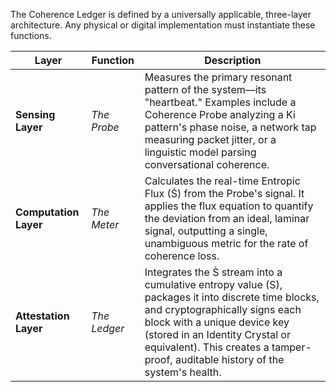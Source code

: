 The Coherence Ledger is defined by a universally applicable, three-layer architecture. Any physical or digital implementation must instantiate these functions.

| Layer | Function | Description |
|---|---|---|
| **Sensing Layer** | *The Probe* | Measures the primary resonant pattern of the system—its "heartbeat." Examples include a Coherence Probe analyzing a Ki pattern's phase noise, a network tap measuring packet jitter, or a linguistic model parsing conversational coherence. |
| **Computation Layer** | *The Meter* | Calculates the real-time Entropic Flux (Ṡ) from the Probe's signal. It applies the flux equation to quantify the deviation from an ideal, laminar signal, outputting a single, unambiguous metric for the rate of coherence loss. |
| **Attestation Layer** | *The Ledger* | Integrates the Ṡ stream into a cumulative entropy value (S), packages it into discrete time blocks, and cryptographically signs each block with a unique device key (stored in an Identity Crystal or equivalent). This creates a tamper-proof, auditable history of the system's health. |